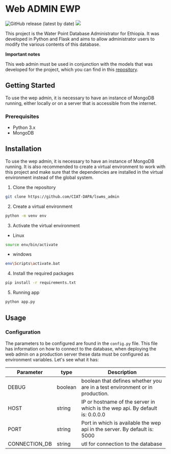 # Web ADMIN EWP

![GitHub release (latest by date)](https://img.shields.io/github/v/release/CIAT-DAPA/lswms_admin) ![](https://img.shields.io/github/v/tag/CIAT-DAPA/lswms_admin)

This project is the Water Point Database Administrator for Ethiopia. It was developed in Python and Flask and aims to allow administrator users to modify the various contents of this database.

**Important notes**

This web admin must be used in conjunction with the models that was developed for the project, which you can find in this [repository](https://github.com/CIAT-DAPA/lswms_models).

## Getting Started

To use the wep admin, it is necessary to have an instance of MongoDB running, either locally or on a server that is accessible from the internet.

### Prerequisites

- Python 3.x
- MongoDB

## Installation

To use the wep admin, it is necessary to have an instance of MongoDB running. It is also recommended to create a virtual environment to work with this project and make sure that the dependencies are installed in the virtual environment instead of the global system.

1. Clone the repository
````sh
git clone https://github.com/CIAT-DAPA/lswms_admin
````

2. Create a virtual environment
````sh
python -m venv env
````

3. Activate the virtual environment
- Linux
````sh
source env/bin/activate
````
- windows
````sh
env\Scripts\activate.bat
````

4. Install the required packages

````sh
pip install -r requirements.txt
````

5. Running app

````sh
python app.py
````

## Usage

### Configuration

The parameters to be configured are found in the `config.py` file. This file has information on how to connect to the database, when deploying the web admin on a production server these data must be configured as environment variables. Let's see what it has:

| Parameter     |type   | Description|
|---------------|-------|------------|
|DEBUG          |boolean|boolean that defines whether you are in a test environment or in production.|
|HOST           |string |IP or hostname of the server in which is the wep api. By default is: 0.0.0.0|
|PORT           |string |Port in which is available the wep api in the server. By default is: 5000   |
|CONNECTION_DB  |string |utl for connection to the database                                          |

